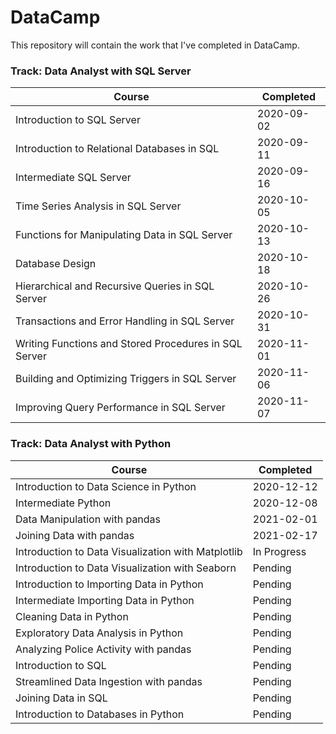 # DataCamp
This repository will contain the work that I've completed in DataCamp.

### Track: Data Analyst with SQL Server
|Course | Completed |
| ----- | ----- |
|Introduction to SQL Server | 2020-09-02 |
|Introduction to Relational Databases in SQL | 2020-09-11 |
|Intermediate SQL Server | 2020-09-16 |
|Time Series Analysis in SQL Server | 2020-10-05 |
|Functions for Manipulating Data in SQL Server | 2020-10-13 |
|Database Design | 2020-10-18 |
|Hierarchical and Recursive Queries in SQL Server | 2020-10-26 |
|Transactions and Error Handling in SQL Server | 2020-10-31 |
|Writing Functions and Stored Procedures in SQL Server | 2020-11-01 |
|Building and Optimizing Triggers in SQL Server | 2020-11-06 |
|Improving Query Performance in SQL Server | 2020-11-07 |



### Track: Data Analyst with Python
|Course | Completed |
| ----- | ----- |
| Introduction to Data Science in Python | 2020-12-12 |
| Intermediate Python | 2020-12-08 |
| Data Manipulation with pandas | 2021-02-01 |
| Joining Data with pandas | 2021-02-17|
| Introduction to Data Visualization with Matplotlib | In Progress |
| Introduction to Data Visualization with Seaborn | Pending |
| Introduction to Importing Data in Python | Pending |
| Intermediate Importing Data in Python | Pending |
| Cleaning Data in Python | Pending |
| Exploratory Data Analysis in Python | Pending |
| Analyzing Police Activity with pandas | Pending |
| Introduction to SQL | Pending |
| Streamlined Data Ingestion with pandas | Pending |
| Joining Data in SQL | Pending |
| Introduction to Databases in Python | Pending |